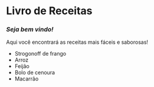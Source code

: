 # Livro de Receitas

### *Seja bem vindo!*

Aqui você encontrará as receitas mais fáceis e saborosas!

 - Strogonoff de frango
 - Arroz
 - Feijão
 - Bolo de cenoura
 - Macarrão